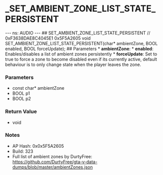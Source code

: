 # _SET_AMBIENT_ZONE_LIST_STATE_PERSISTENT

--- ns: AUDIO --- ## SET_AMBIENT_ZONE_LIST_STATE_PERSISTENT  // 0xF3638DAE8C4045E1 0x5F5A2605 void SET_AMBIENT_ZONE_LIST_STATE_PERSISTENT(char* ambientZone, BOOL enabled, BOOL forceUpdate);   ## Parameters * **ambientZone**: * **enabled**: Enables/disables a list of ambient zones persistently * **forceUpdate**: Set to true to force a zone to become disabled even if its currently active, default behaviour is to only change state when the player leaves the zone.

### Parameters
* const char* ambientZone
* BOOL p1
* BOOL p2

### Return Value
* void

### Notes
* AP Hash: 0x0x5F5A2605
* Build: 323
* Full list of ambient zones by DurtyFree: https://github.com/DurtyFree/gta-v-data-dumps/blob/master/ambientZones.json

